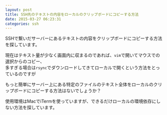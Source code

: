 ```yaml
---
layout: post
title: SSH先のテキストの内容をローカルのクリップボードにコピーする方法
date: 2015-03-27 06:23:31
categories: ssh
---
```

<p>SSHで繋いだサーバーにあるテキストの内容をクリップボードにコピーする方法を探しています。</p>

<p>現在はテキスト量が少なく画面内に収まるのであれば、<code>vim</code>で開いてマウスでの選択からのコピー、<br>
多すぎる場合は<code>rsync</code>でダウンロードしてきてローカルで開くという方法をとっているのですが</p>

<p>もっと簡単にサーバー上にある特定のファイルのテキスト全体をローカルのクリップボードにコピーする方法はないでしょうか？</p>

<p>使用環境はMacでiTermを使っていますが、できるだけローカルの環境依存にしない方法を探しています。</p>
